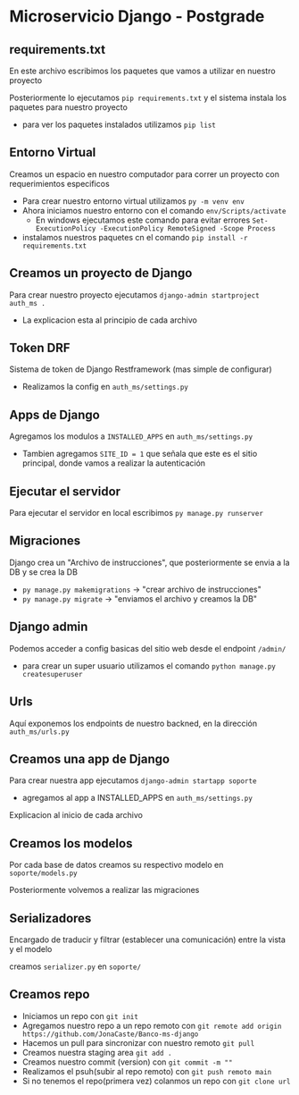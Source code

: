 # Microservicio Django - Postgrade

## requirements.txt
En este archivo escribimos los paquetes que vamos a utilizar en nuestro proyecto

Posteriormente lo ejecutamos `pip requirements.txt` y el sistema instala los paquetes para nuestro proyecto

* para ver los paquetes instalados utilizamos `pip list`

## Entorno Virtual
Creamos un espacio en nuestro computador para correr un proyecto con requerimientos especificos

* Para crear nuestro entorno virtual utilizamos `py -m venv env`
* Ahora iniciamos nuestro entorno con el comando `env/Scripts/activate`
    * En windows ejecutamos este comando para evitar errores `Set-ExecutionPolicy -ExecutionPolicy RemoteSigned -Scope Process`
* instalamos nuestros paquetes cn el comando `pip install -r requirements.txt`

## Creamos un proyecto de Django
Para crear nuestro proyecto ejecutamos `django-admin startproject auth_ms .`

* La explicacion esta al principio de cada archivo

## Token DRF
Sistema de token de Django Restframework (mas simple de configurar)

* Realizamos la config en `auth_ms/settings.py`

## Apps de Django
Agregamos los modulos a `INSTALLED_APPS` en `auth_ms/settings.py`

* Tambien agregamos `SITE_ID = 1` que señala que este es el sitio principal, donde vamos a realizar la autenticación

## Ejecutar el servidor
Para ejecutar el servidor en local escribimos `py manage.py runserver`

## Migraciones
Django crea un "Archivo de instrucciones", que posteriormente se envia a la DB y se crea la DB

* `py manage.py makemigrations` -> "crear archivo de instrucciones"
* `py manage.py migrate`        -> "enviamos el archivo y creamos la DB"

## Django admin
Podemos acceder a config basicas del sitio web desde el endpoint `/admin/`

* para crear un super usuario utilizamos el comando `python manage.py createsuperuser`

## Urls
Aquí exponemos los endpoints de nuestro backned, en la dirección `auth_ms/urls.py`

## Creamos una app de Django
Para crear nuestra app ejecutamos `django-admin startapp soporte`

* agregamos al app a INSTALLED_APPS en `auth_ms/settings.py`

Explicacion al inicio de cada archivo

## Creamos los modelos
Por cada base de datos creamos su respectivo modelo en `soporte/models.py`

Posteriormente volvemos a realizar las migraciones

## Serializadores
Encargado de traducir y filtrar (establecer una comunicación) entre la vista y el modelo

creamos `serializer.py` en `soporte/`

## Creamos repo
* Iniciamos un repo con `git init`
* Agregamos nuestro repo a un repo remoto con `git remote add origin https://github.com/JonaCaste/Banco-ms-django`
* Hacemos un pull para sincronizar con nuestro remoto `git pull`
* Creamos nuestra staging area `git add .`
* Creamos nuestro commit (version) con `git commit -m ""`
* Realizamos el psuh(subir al repo remoto) con `git push remoto main`
* Si no tenemos el repo(primera vez) colanmos un repo con `git clone url`